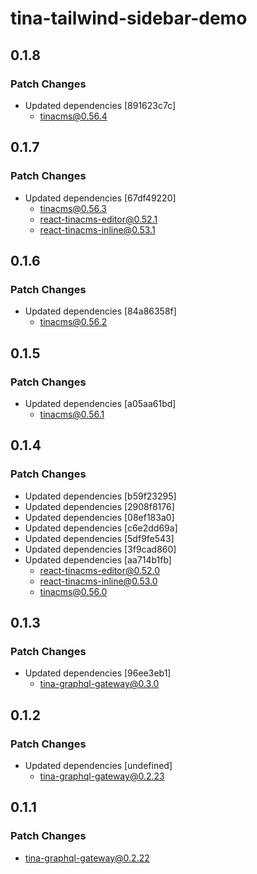 # tina-tailwind-sidebar-demo

## 0.1.8

### Patch Changes

- Updated dependencies [891623c7c]
  - tinacms@0.56.4

## 0.1.7

### Patch Changes

- Updated dependencies [67df49220]
  - tinacms@0.56.3
  - react-tinacms-editor@0.52.1
  - react-tinacms-inline@0.53.1

## 0.1.6

### Patch Changes

- Updated dependencies [84a86358f]
  - tinacms@0.56.2

## 0.1.5

### Patch Changes

- Updated dependencies [a05aa61bd]
  - tinacms@0.56.1

## 0.1.4

### Patch Changes

- Updated dependencies [b59f23295]
- Updated dependencies [2908f8176]
- Updated dependencies [08ef183a0]
- Updated dependencies [c6e2dd69a]
- Updated dependencies [5df9fe543]
- Updated dependencies [3f9cad860]
- Updated dependencies [aa714b1fb]
  - react-tinacms-editor@0.52.0
  - react-tinacms-inline@0.53.0
  - tinacms@0.56.0

## 0.1.3

### Patch Changes

- Updated dependencies [96ee3eb1]
  - tina-graphql-gateway@0.3.0

## 0.1.2

### Patch Changes

- Updated dependencies [undefined]
  - tina-graphql-gateway@0.2.23

## 0.1.1

### Patch Changes

- tina-graphql-gateway@0.2.22

